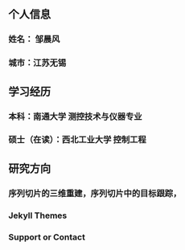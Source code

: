 ## 个人信息

### 姓名： 邹晨风
### 城市：江苏无锡

## 学习经历
### 本科：南通大学  测控技术与仪器专业
### 硕士（在读）：西北工业大学 控制工程
    
## 研究方向
### 序列切片的三维重建，序列切片中的目标跟踪，
 

### Jekyll Themes


### Support or Contact


